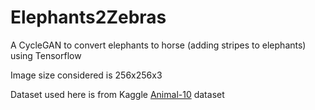 # Elephants2Zebras
A CycleGAN to convert elephants to horse (adding stripes to elephants) using Tensorflow

Image size considered is 256x256x3

Dataset used here is from Kaggle [Animal-10](https://www.kaggle.com/alessiocorrado99/animals10) dataset
